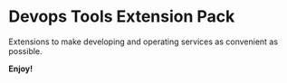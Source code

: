 # Devops Tools Extension Pack

Extensions to make developing and operating services as convenient as possible.

**Enjoy!**
